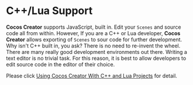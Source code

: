 # C++/Lua Support

__Cocos Creator__ supports JavaScript, built in. Edit your `Scenes` and source code all from within. However, If you are a C++ or Lua developer, __Cocos Creator__ allows exporting of `Scenes` to sour code for further development. Why isn't C++ built in, you ask? There is no need to re-invent the wheel. There are many really good development environments out there. Writing a text editor is no trivial task. For this reason, it is best to allow developers to edit source code in the editor of their choice.

Please click [Using Cocos Creator With C++ and Lua Projects](http://docs.cocos.com/cocos2d-x/manual/en/editors_and_tools/creator_to_cocos2dx.html) for detail.